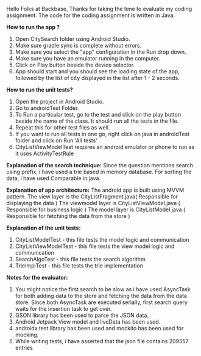 Hello Folks at Backbase,
Thanks for taking the time to evaluate my coding assignment.
The code for the coding assignment is written in Java.

**How to run the app ?**
1. Open CitySearch folder using Android Studio.
2. Make sure gradle sync is complete without errors.
3. Make sure you select the "app" configuration in the Run drop down.
4. Make sure you have an emulator running in the computer.
5. Click on Play button beside the device selector.
6. App should start and you should see the loading state of the app, 
    followed by the list of city displayed in the list after 1 - 2 seconds.

**How to run the unit tests?**

1. Open the project in Android Studio.
2. Go to androidTest Folder.
3. To Run a particular test, go to the test and click on the play button beside the name of the class.
   It should run all the tests in the file.
4. Repeat this for other test files as well.
5. If you want to run all tests in one go, right click on java in androidTest folder and click on Run 'All tests'
6. CityListViewModelTest requires an android emulator or phone to run as it uses ActivityTestRule

**Explanation of the search technique:**
Since the question mentions search using prefix, i have used a trie based in memory database.
For sorting the data, i have used Comparable in java.

**Explanation of app architecture:**
The android app is built using MVVM pattern.
The view layer is the CityListFragment.java( Responsible for displaying the data )
The viewmodel layer is CityListViewModel.java ( Responsible for business logic )
The model layer is CityListModel.java ( Responsible for fetching the data from the store )

**Explanation of the unit tests:**

1. CityListModelTest - this file tests the model logic and communication
2. CityListViewModelTest - this file tests the view model logic and communication
3. SearchAlgoTest - this file tests the search algorithm
4. TrieImplTest - this file tests the trie implementation

**Notes for the evaluator:**
1. You might notice the first search to be slow as i have used AsyncTask for both adding data to the store
    and fetching the data from the data store.
    Since both AsyncTask are executed serially, first search query waits for the insertion task to get over.
2. GSON library has been used to parse the JSON data.
3. Android Jetpack View model and liveData has been used.
4. androidx test library has been used and mockito has been used for mocking.
5. While writing tests, i have asserted that the json file contains 209557 entries

